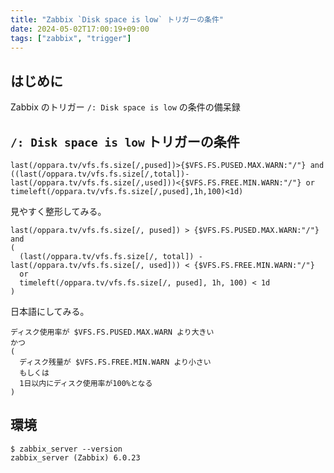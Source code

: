 ```yaml
---
title: "Zabbix `Disk space is low` トリガーの条件"
date: 2024-05-02T17:00:19+09:00
tags: ["zabbix", "trigger"]
---
```


## はじめに

Zabbix のトリガー `/: Disk space is low` の条件の備呆録

## `/: Disk space is low` トリガーの条件


```
last(/oppara.tv/vfs.fs.size[/,pused])>{$VFS.FS.PUSED.MAX.WARN:"/"} and ((last(/oppara.tv/vfs.fs.size[/,total])-last(/oppara.tv/vfs.fs.size[/,used]))<{$VFS.FS.FREE.MIN.WARN:"/"} or timeleft(/oppara.tv/vfs.fs.size[/,pused],1h,100)<1d)
```

見やすく整形してみる。
```
last(/oppara.tv/vfs.fs.size[/, pused]) > {$VFS.FS.PUSED.MAX.WARN:"/"} 
and 
(
  (last(/oppara.tv/vfs.fs.size[/, total]) - last(/oppara.tv/vfs.fs.size[/, used])) < {$VFS.FS.FREE.MIN.WARN:"/"} 
  or 
  timeleft(/oppara.tv/vfs.fs.size[/, pused], 1h, 100) < 1d
)
```

日本語にしてみる。

```
ディスク使用率が $VFS.FS.PUSED.MAX.WARN より大きい
かつ 
(
  ディスク残量が $VFS.FS.FREE.MIN.WARN より小さい
  もしくは 
  1日以内にディスク使用率が100%となる
)
```


## 環境

```console
$ zabbix_server --version
zabbix_server (Zabbix) 6.0.23
```
